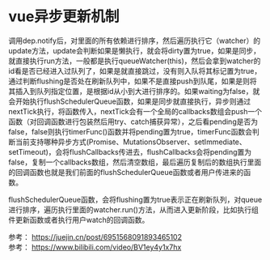 # vue异步更新机制

调用dep.notify后，对里面的所有依赖进行排序，然后遍历执行它（watcher）的update方法，update会判断如果是懒执行，就会将dirty置为true，如果是同步，就直接执行run方法，一般都是执行queueWatcher(this)，然后会拿到watcher的id看是否已经进入过队列了，如果是就直接跳过，没有则入队将其标记置为true，通过判断flushing是否处在刷新队列中，如果不是直接push到队尾，如果是则将其插入到队列指定位置，是根据id从小到大进行排序的。如果waiting为false，就会开始执行flushSchedulerQueue函数，如果是同步就直接执行，异步则通过nextTick执行，将函数传入，nextTick会有一个全局的callbacks数组会push一个函数（对回调函数进行包装然后用try、catch捕获异常），之后看pending是否为false，false则执行timerFunc()函数并将pending置为true，timerFunc函数会判断当前支持哪种异步方式(Promise、MutationsObserver、setImmediate、setTimeout)，会将flushCallbacks传进去，flushCallbacks会将pending置为false，复制一个callbacks数组，然后清空数组，最后遍历复制后的数组执行里面的回调函数也就是我们前面的flushSchedulerQueue函数或者用户传进来的函数。

flushSchedulerQueue函数，会将flushing置为true表示正在刷新队列，对queue进行排序，遍历执行里面的watcher.run()方法，从而进入更新阶段，比如执行组件更新函数或者执行用户watch的回调函数。

参考： https://juejin.cn/post/6951568091893465102  
参考： https://www.bilibili.com/video/BV1ey4y1x7hx  
